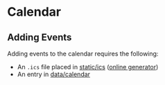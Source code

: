 # Calendar

## Adding Events

Adding events to the calendar requires the following:

- An `.ics` file placed in [static/ics](static/ics) ([online generator](https://ical.marudot.com/))
- An entry in [data/calendar](data/calendar)